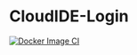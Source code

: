 # CloudIDE-Login
[![Docker Image CI](https://github.com/CVHS-CloudIDE/CloudIDE-Login/actions/workflows/docker-image.yml/badge.svg)](https://github.com/CVHS-CloudIDE/CloudIDE-Login/actions/workflows/docker-image.yml)
